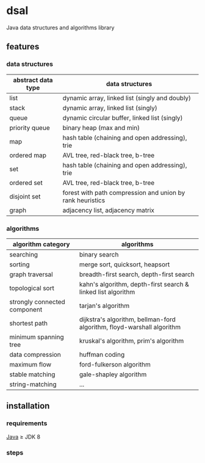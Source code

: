 # dsal

Java data structures and algorithms library

## features

### data structures

| abstract data type | data structures                                           |
| ------------------ |-----------------------------------------------------------|
| list               | dynamic array, linked list (singly and doubly)            |
| stack              | dynamic array, linked list (singly)                       |
| queue              | dynamic circular buffer, linked list (singly)             |
| priority queue     | binary heap (max and min)                                 |
| map                | hash table (chaining and open addressing), trie           |
| ordered map        | AVL tree, red-black tree, b-tree                          |
| set                | hash table (chaining and open addressing), trie           |
| ordered set        | AVL tree, red-black tree, b-tree                          |
| disjoint set       | forest with path compression and union by rank heuristics |
| graph              | adjacency list, adjacency matrix                          |

### algorithms

| algorithm category           | algorithms                                                             |
| ---------------------------- | ---------------------------------------------------------------------- |
| searching                    | binary search                                                          |
| sorting                      | merge sort, quicksort, heapsort                                        |
| graph traversal              | breadth-first search, depth-first search                               |
| topological sort             | kahn's algorithm, depth-first search & linked list algorithm           |
| strongly connected component | tarjan's algorithm                                                     |
| shortest path                | dijkstra's algorithm, bellman-ford algorithm, floyd-warshall algorithm |
| minimum spanning tree        | kruskal's algorithm, prim's algorithm                                  |
| data compression             | huffman coding                                                         |
| maximum flow                 | ford-fulkerson algorithm                                               |
| stable matching              | gale-shapley algorithm                                                 |
| string-matching              | ...                                                                    |

## installation

### requirements

[Java](https://adoptium.net/) $\ge$ JDK 8

### steps